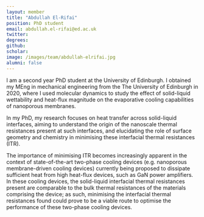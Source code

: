 ```yaml
---
layout: member
title: "Abdullah El-Rifai"
position: PhD student
email: abdullah.el-rifai@ed.ac.uk
twitter: 
degrees: 
github: 
scholar: 
image: /images/team/abdullah-elrifai.jpg
alumni: false
---
```


I am a second year PhD student at the University of Edinburgh. I obtained my MEng in mechanical engineering from the The University of Edinburgh in 2020, where I used molecular dynamics to study the effect of solid-liquid wettability and heat-flux magnitude on the evaporative cooling capabilities of nanoporous membranes.

In my PhD, my research focuses on heat transfer across solid-liquid interfaces, aiming to understand the origin of the nanoscale thermal resistances present at such interfaces, and elucidating the role of surface geometry and chemistry in minimising these interfacial thermal resistances (ITR).

The importance of minimising ITR becomes increasingly apparent in the context of state-of-the-art two-phase cooling devices (e.g. nanoporous membrane-driven cooling devices) currently being proposed to dissipate sufficient heat from high heat-flux devices, such as GaN power amplifiers. In these cooling devices, the solid-liquid interfacial thermal resistances present are comparable to the bulk thermal resistances of the materials comprising the device; as such, minimising the interfacial thermal resistances found could prove to be a viable route to optimise the performance of these two-phase cooling devices.